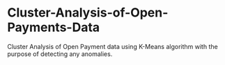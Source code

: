 # Cluster-Analysis-of-Open-Payments-Data
Cluster Analysis of Open Payment data using K-Means algorithm with the purpose of detecting any anomalies.
